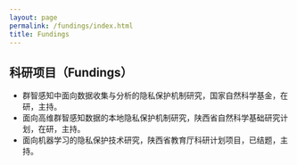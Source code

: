 ```yaml
---
layout: page
permalink: /fundings/index.html
title: Fundings
---
```


## 科研项目（Fundings）

- 群智感知中面向数据收集与分析的隐私保护机制研究，国家自然科学基金，在研，主持。
- 面向高维群智感知数据的本地隐私保护机制研究，陕西省自然科学基础研究计划，在研，主持。
- 面向机器学习的隐私保护技术研究，陕西省教育厅科研计划项目，已结题，主持。
<br>
